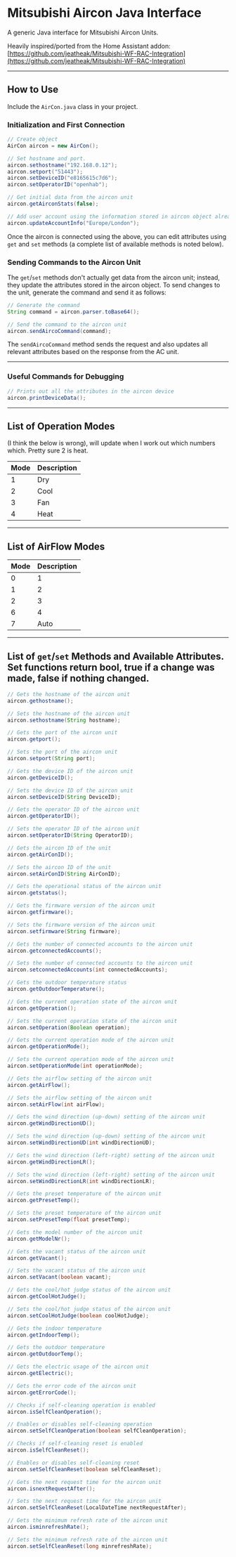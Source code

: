 # Mitsubishi Aircon Java Interface

A generic Java interface for Mitsubishi Aircon Units.

Heavily inspired/ported from the Home Assistant addon:  
[https://github.com/jeatheak/Mitsubishi-WF-RAC-Integration](https://github.com/jeatheak/Mitsubishi-WF-RAC-Integration)

---

## How to Use

Include the `AirCon.java` class in your project.

### Initialization and First Connection

```java
// Create object
AirCon aircon = new AirCon();

// Set hostname and port.
aircon.sethostname("192.168.0.12");
aircon.setport("51443");
aircon.setDeviceID("e8165615c7d6"); 
aircon.setOperatorID("openhab");

// Get initial data from the aircon unit
aircon.getAirconStats(false); 

// Add user account using the information stored in aircon object already
aircon.updateAccountInfo("Europe/London");
```

Once the aircon is connected using the above, you can edit attributes using `get` and `set` methods (a complete list of available methods is noted below). 

### Sending Commands to the Aircon Unit

The `get`/`set` methods don't actually get data from the aircon unit; instead, they update the attributes stored in the aircon object. To send changes to the unit, generate the command and send it as follows:

```java
// Generate the command
String command = aircon.parser.toBase64();

// Send the command to the aircon unit
aircon.sendAircoCommand(command);
```

The `sendAircoCommand` method sends the request and also updates all relevant attributes based on the response from the AC unit.

---

### Useful Commands for Debugging

```java
// Prints out all the attributes in the aircon device
aircon.printDeviceData();
```

---

## List of Operation Modes
(I think the below is wrong), will update when I work out which numbers which. Pretty sure 2 is heat. 

| Mode | Description |
|------|-------------|
| 1    | Dry         |
| 2    | Cool        |
| 3    | Fan         |
| 4    | Heat        |

---

## List of AirFlow Modes

| Mode | Description |
|------|-------------|
| 0    | 1           |
| 1    | 2           |
| 2    | 3           |
| 6    | 4           |
| 7    | Auto        |

---

## List of `get`/`set` Methods and Available Attributes. Set functions return bool, true if a change was made, false if nothing changed. 

```java
// Gets the hostname of the aircon unit
aircon.gethostname();

// Sets the hostname of the aircon unit
aircon.sethostname(String hostname);

// Gets the port of the aircon unit
aircon.getport();

// Sets the port of the aircon unit
aircon.setport(String port);

// Gets the device ID of the aircon unit
aircon.getDeviceID();

// Sets the device ID of the aircon unit
aircon.setDeviceID(String DeviceID);

// Gets the operator ID of the aircon unit
aircon.getOperatorID();

// Sets the operator ID of the aircon unit
aircon.setOperatorID(String OperatorID);

// Gets the aircon ID of the unit
aircon.getAirConID();

// Sets the aircon ID of the unit
aircon.setAirConID(String AirConID);

// Gets the operational status of the aircon unit
aircon.getstatus();

// Gets the firmware version of the aircon unit
aircon.getfirmware();

// Sets the firmware version of the aircon unit
aircon.setfirmware(String firmware);

// Gets the number of connected accounts to the aircon unit
aircon.getconnectedAccounts();

// Sets the number of connected accounts to the aircon unit
aircon.setconnectedAccounts(int connectedAccounts);

// Gets the outdoor temperature status
aircon.getOutdoorTemperature();

// Gets the current operation state of the aircon unit
aircon.getOperation();

// Sets the current operation state of the aircon unit
aircon.setOperation(Boolean operation);

// Gets the current operation mode of the aircon unit
aircon.getOperationMode();

// Sets the current operation mode of the aircon unit
aircon.setOperationMode(int operationMode);

// Gets the airflow setting of the aircon unit
aircon.getAirFlow();

// Sets the airflow setting of the aircon unit
aircon.setAirFlow(int airFlow);

// Gets the wind direction (up-down) setting of the aircon unit
aircon.getWindDirectionUD();

// Sets the wind direction (up-down) setting of the aircon unit
aircon.setWindDirectionUD(int windDirectionUD);

// Gets the wind direction (left-right) setting of the aircon unit
aircon.getWindDirectionLR();

// Sets the wind direction (left-right) setting of the aircon unit
aircon.setWindDirectionLR(int windDirectionLR);

// Gets the preset temperature of the aircon unit
aircon.getPresetTemp();

// Sets the preset temperature of the aircon unit
aircon.setPresetTemp(float presetTemp);

// Gets the model number of the aircon unit
aircon.getModelNr();

// Gets the vacant status of the aircon unit
aircon.getVacant();

// Sets the vacant status of the aircon unit
aircon.setVacant(boolean vacant);

// Gets the cool/hot judge status of the aircon unit
aircon.getCoolHotJudge();

// Sets the cool/hot judge status of the aircon unit
aircon.setCoolHotJudge(boolean coolHotJudge);

// Gets the indoor temperature
aircon.getIndoorTemp();

// Gets the outdoor temperature
aircon.getOutdoorTemp();

// Gets the electric usage of the aircon unit
aircon.getElectric();

// Gets the error code of the aircon unit
aircon.getErrorCode();

// Checks if self-cleaning operation is enabled
aircon.isSelfCleanOperation();

// Enables or disables self-cleaning operation
aircon.setSelfCleanOperation(boolean selfCleanOperation);

// Checks if self-cleaning reset is enabled
aircon.isSelfCleanReset();

// Enables or disables self-cleaning reset
aircon.setSelfCleanReset(boolean selfCleanReset);

// Gets the next request time for the aircon unit
aircon.isnextRequestAfter();

// Sets the next request time for the aircon unit
aircon.setSelfCleanReset(LocalDateTime nextRequestAfter);

// Gets the minimum refresh rate of the aircon unit
aircon.isminrefreshRate();

// Sets the minimum refresh rate of the aircon unit
aircon.setSelfCleanReset(long minrefreshRate);
```
